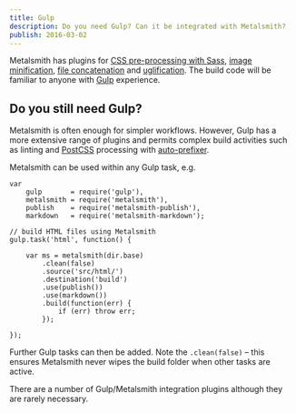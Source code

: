 ```yaml
---
title: Gulp
description: Do you need Gulp? Can it be integrated with Metalsmith?
publish: 2016-03-02
---
```


Metalsmith has plugins for [CSS pre-processing with Sass](https://github.com/stevenschobert/metalsmith-sass), [image minification](https://github.com/ahmadnassri/metalsmith-imagemin), [file concatenation](https://github.com/aymericbeaumet/metalsmith-concat) and [uglification](https://github.com/ksmithut/metalsmith-uglify). The build code will be familiar to anyone with [Gulp](http://gulpjs.com/) experience.


## Do you still need Gulp?
Metalsmith is often enough for simpler workflows. However, Gulp has a more extensive range of plugins and permits complex build activities such as linting and [PostCSS](http://postcss.org/) processing with [auto-prefixer](https://github.com/postcss/autoprefixer).

Metalsmith can be used within any Gulp task, e.g.

	var
		gulp       = require('gulp'),
		metalsmith = require('metalsmith'),
		publish    = require('metalsmith-publish'),
		markdown   = require('metalsmith-markdown');

	// build HTML files using Metalsmith
	gulp.task('html', function() {

		var ms = metalsmith(dir.base)
			.clean(false)
			.source('src/html/')
			.destination('build')
			.use(publish())
			.use(markdown())
			.build(function(err) {
				if (err) throw err;
			});

	});

Further Gulp tasks can then be added. Note the `.clean(false)` &ndash; this ensures Metalsmith never wipes the build folder when other tasks are active.

There are a number of Gulp/Metalsmith integration plugins although they are rarely necessary.
